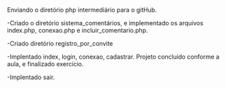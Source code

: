 Enviando o diretório php intermediário para o gitHub.

-Criado o diretório sistema_comentários, e implementado os arquivos index.php, conexao.php e incluir_comentario.php.

-Criado diretório registro_por_convite

-Implentado index, login, conexao, cadastrar. Projeto concluído conforme a aula, e finalizado exercício.

-Implentado sair.